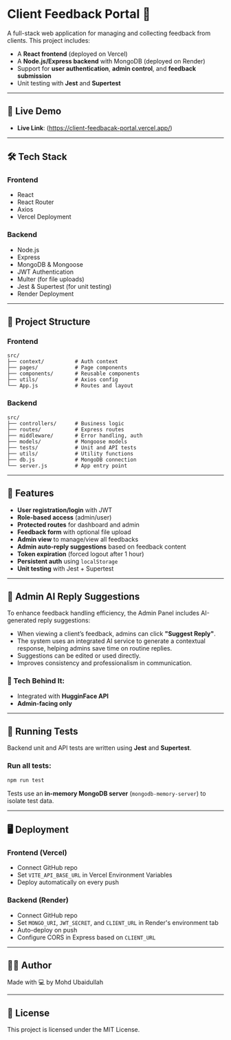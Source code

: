 # Client Feedback Portal 📝

A full-stack web application for managing and collecting feedback from clients. This project includes:

- A **React frontend** (deployed on Vercel)
- A **Node.js/Express backend** with MongoDB (deployed on Render)
- Support for **user authentication**, **admin control**, and **feedback submission**
- Unit testing with **Jest** and **Supertest**

---

## 🚀 Live Demo

- **Live Link**: (https://client-feedbacak-portal.vercel.app/)

---

## 🛠 Tech Stack

### Frontend
- React
- React Router
- Axios
- Vercel Deployment

### Backend
- Node.js
- Express
- MongoDB & Mongoose
- JWT Authentication
- Multer (for file uploads)
- Jest & Supertest (for unit testing)
- Render Deployment

---

## 📂 Project Structure

### Frontend
```
src/
├── context/          # Auth context
├── pages/            # Page components
├── components/       # Reusable components
├── utils/            # Axios config
└── App.js            # Routes and layout
```

### Backend
```
src/
├── controllers/      # Business logic
├── routes/           # Express routes
├── middleware/       # Error handling, auth
├── models/           # Mongoose models
├── tests/            # Unit and API tests
├── utils/            # Utility functions
├── db.js             # MongoDB connection
└── server.js         # App entry point
```

---

## 🔐 Features

- **User registration/login** with JWT
- **Role-based access** (admin/user)
- **Protected routes** for dashboard and admin
- **Feedback form** with optional file upload
- **Admin view** to manage/view all feedbacks
- **Admin auto-reply suggestions** based on feedback content
- **Token expiration** (forced logout after 1 hour)
- **Persistent auth** using `localStorage`
- **Unit testing** with Jest + Supertest

---

## 🤖 Admin AI Reply Suggestions

To enhance feedback handling efficiency, the Admin Panel includes AI-generated reply suggestions:

- When viewing a client’s feedback, admins can click **"Suggest Reply"**.
- The system uses an integrated AI service to generate a contextual response, helping admins save time on routine replies.
- Suggestions can be edited or used directly.
- Improves consistency and professionalism in communication.

### 🧠 Tech Behind It:
- Integrated with **HugginFace API**
- **Admin-facing only**

---

## 🧪 Running Tests

Backend unit and API tests are written using **Jest** and **Supertest**.

### Run all tests:

```bash
npm run test
```

Tests use an **in-memory MongoDB server** (`mongodb-memory-server`) to isolate test data.

---

## 🖥 Deployment

### Frontend (Vercel)
- Connect GitHub repo
- Set `VITE_API_BASE_URL` in Vercel Environment Variables
- Deploy automatically on every push

### Backend (Render)
- Connect GitHub repo
- Set `MONGO_URI`, `JWT_SECRET`, and `CLIENT_URL` in Render's environment tab
- Auto-deploy on push
- Configure CORS in Express based on `CLIENT_URL`

---


## 👨‍💻 Author

Made with 💻 by Mohd Ubaidullah

---

## 📝 License

This project is licensed under the MIT License.
